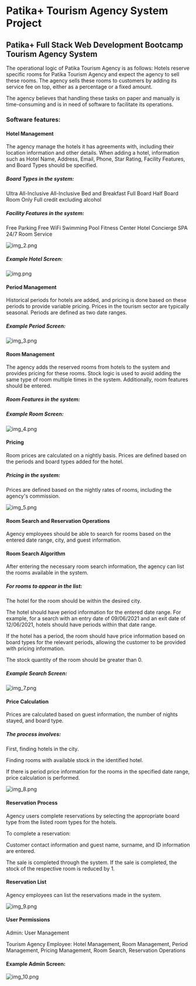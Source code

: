 # Patika+ Tourism Agency System Project

## Patika+ Full Stack Web Development Bootcamp Tourism Agency System

The operational logic of Patika Tourism Agency is as follows: Hotels reserve specific rooms for Patika Tourism Agency and expect the agency to sell these rooms. The agency sells these rooms to customers by adding its service fee on top, either as a percentage or a fixed amount.

The agency believes that handling these tasks on paper and manually is time-consuming and is in need of software to facilitate its operations.

### Software features:

#### Hotel Management

The agency manage the hotels it has agreements with, including their location information and other details. When adding a hotel, information such as Hotel Name, Address, Email, Phone, Star Rating, Facility Features, and Board Types should be specified.

##### Board Types in the system:

Ultra All-Inclusive
All-Inclusive
Bed and Breakfast
Full Board
Half Board
Room Only
Full credit excluding alcohol

##### Facility Features in the system:

Free Parking
Free WiFi
Swimming Pool
Fitness Center
Hotel Concierge
SPA
24/7 Room Service

![img_2.png](ScreenShots/img_2.png)

##### Example Hotel Screen:

![img.png](ScreenShots/img.png)


#### Period Management

Historical periods for hotels are added, and pricing is done based on these periods to provide variable pricing. Prices in the tourism sector are typically seasonal. Periods are defined as two date ranges.

##### Example Period Screen:

![img_3.png](ScreenShots/img_3.png)

#### Room Management

The agency adds the reserved rooms from hotels to the system and provides pricing for these rooms. Stock logic is used to avoid adding the same type of room multiple times in the system. Additionally, room features should be entered.

##### Room Features in the system:

##### Example Room Screen:

![img_4.png](ScreenShots/img_4.png)

#### Pricing

Room prices are calculated on a nightly basis. Prices are defined based on the periods and board types added for the hotel.

##### Pricing in the system:

Prices are defined based on the nightly rates of rooms, including the agency's commission.

![img_5.png](ScreenShots/img_5.png)

#### Room Search and Reservation Operations

Agency employees should be able to search for rooms based on the entered date range, city, and guest information.

#### Room Search Algorithm

After entering the necessary room search information, the agency can list the rooms available in the system.

##### For rooms to appear in the list:

The hotel for the room should be within the desired city.

The hotel should have period information for the entered date range. For example, for a search with an entry date of 09/06/2021 and an exit date of 12/06/2021, hotels should have periods within that date range.

If the hotel has a period, the room should have price information based on board types for the relevant periods, allowing the customer to be provided with pricing information.

The stock quantity of the room should be greater than 0.

##### Example Search Screen:

![img_7.png](ScreenShots/img_7.png)

#### Price Calculation

Prices are calculated based on guest information, the number of nights stayed, and board type.

##### The process involves:

First, finding hotels in the city.

Finding rooms with available stock in the identified hotel.

If there is period price information for the rooms in the specified date range, price calculation is performed.

![img_8.png](ScreenShots/img_8.png)

#### Reservation Process

Agency users complete reservations by selecting the appropriate board type from the listed room types for the hotels.

To complete a reservation:

Customer contact information and guest name, surname, and ID information are entered.

The sale is completed through the system. If the sale is completed, the stock of the respective room is reduced by 1.

#### Reservation List

Agency employees can list the reservations made in the system.

![img_9.png](ScreenShots/img_9.png)

#### User Permissions

Admin: User Management

Tourism Agency Employee: Hotel Management, Room Management, Period Management, Pricing Management, Room Search, Reservation Operations

#### Example Admin Screen:

![img_10.png](ScreenShots/img_10.png)